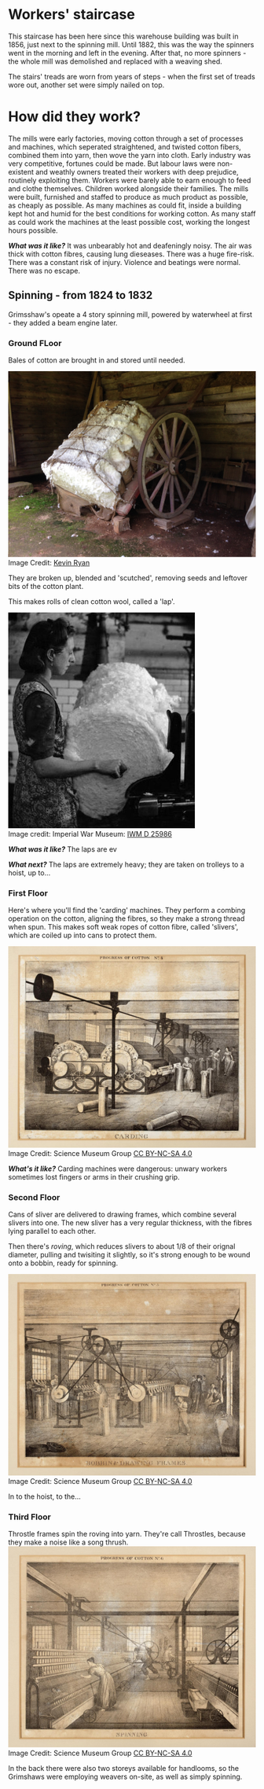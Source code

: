 # Workers' staircase
This staircase has been here since this warehouse building was built in 1856, just next to the spinning mill.
Until 1882, this was the way the spinners went in the morning and left in the evening. After that, no more spinners - the whole mill was demolished and replaced with a weaving shed.

The stairs' treads are worn from years of steps - when the first set of treads wore out, another set were simply nailed on top. 


# How did they work?
The mills were early factories, moving cotton through a set of processes and machines, which seperated straightened, and twisted cotton fibers, combined them into yarn, then wove the yarn into cloth. 
Early industry was very competitive, fortunes could be made. But labour laws were non-existent and weathly owners treated their workers with deep prejudice, routinely exploiting them.
Workers were barely able to earn enough to feed and clothe themselves. Children worked alongside their families. 
The mills were built, furnished and staffed to produce as much product as possible, as cheaply as possible.
As many machines as could fit, inside a building kept hot and humid for the best conditions for working cotton.
As many staff as could work the machines at the least possible cost, working the longest hours possible.
 
***What was it like?***
It was unbearably hot and deafeningly noisy.
The air was thick with cotton fibres, causing lung dieseases.
There was a huge fire-risk.
There was a constant risk of injury.
Violence and beatings were normal. 
There was no escape.

## Spinning - from 1824 to 1832
Grimsshaw's opeate a 4 story spinning mill, powered by waterwheel at first - they added a beam engine later.

### Ground FLoor

Bales of cotton are brought in and stored until needed.

![max_pic](./cotton_bale.jpg)
Image Credit: [Kevin Ryan](https://pixabay.com/users/kevincodeforclt-2794506/?utm_source=link-attribution&utm_medium=referral&utm_campaign=image&utm_content=2128197)


They are broken up, blended and 'scutched', removing seeds and leftover bits of the cotton plant.

This makes rolls of clean cotton wool, called a 'lap'.

![max_pic](./cotton_lap.jpg)  
Image credit: Imperial War Museum: [IWM D 25986](https://www.iwm.org.uk/corporate/policies/non-commercial-licence)

***What was it like?***
The laps are ev

***What next?***
The laps are extremely heavy; they are taken on trolleys to a hoist, up to...

### First Floor

Here's where you'll find the 'carding' machines. They perform a combing operation on the cotton, aligning the fibres, so they make a strong thread when spun.
This makes soft weak ropes of cotton fibre, called 'slivers', which are coiled up into cans to protect them.

![max_pic](./carding_2.jpg)  
Image Credit: Science Museum Group [CC BY-NC-SA 4.0](https://creativecommons.org/licenses/by-nc-sa/4.0/)

***What's it like?***
Carding machines were dangerous: unwary workers sometimes lost fingers or arms in their crushing grip. 


### Second Floor

Cans of sliver are delivered to drawing frames, which combine several slivers into one.  The new sliver has a very regular thickness, with the fibres lying parallel to each other. 

Then there's *roving*, which reduces slivers to about 1/8 of their orignal diameter, pulling and twisiting it slightly, so it's strong enough to be wound onto a bobbin, ready for spinning. 

![max_pic](./drawingframe_2.jpg)
Image Credit: Science Museum Group [CC BY-NC-SA 4.0](https://creativecommons.org/licenses/by-nc-sa/4.0/)

In to the hoist, to the...

### Third Floor

Throstle frames spin the roving into yarn. They're call Throstles, because they make a noise like a song thrush.
![max_pic](./spinning.jpg)
Image Credit: Science Museum Group [CC BY-NC-SA 4.0](https://creativecommons.org/licenses/by-nc-sa/4.0/)











In the back there were also two storeys available for handlooms, so the Grimshaws were employing weavers on-site, as well as simply spinning. 

